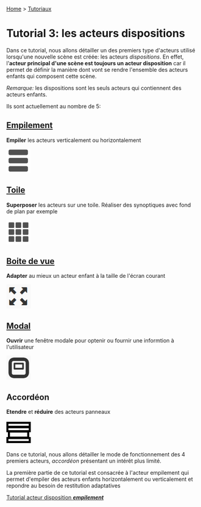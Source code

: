 [Home](../../sitemap.md) > [Tutoriaux](../index.md)

# Tutorial 3: les acteurs dispositions

Dans ce tutorial, nous allons détailler un des premiers type d'acteurs utilisé lorsqu'une nouvelle scène est créée: les acteurs _dispositions_. En effet, l'**acteur principal d'une scène est toujours un acteur disposition** car il permet de définir la manière dont vont se rendre l'ensemble des acteurs enfants qui composent cette scène.

_Remarque:_ les dispositions sont les seuls acteurs qui contiennent des acteurs enfants. 

Ils sont actuellement au nombre de 5:

## [Empilement](part1.md)
**Empiler** les acteurs verticalement ou horizontalement

![Empilement](assets/actor_stack.png)

## [Toile](part2.md)
**Superposer** les acteurs sur une toile. Réaliser des synoptiques avec fond de plan par exemple

![Toile](assets/actor_canvas.png)

## [Boite de vue](part3.md)
**Adapter** au mieux un acteur enfant à la taille de l'écran courant

![Boite de vue](assets/actor_viewbox.png)

## [Modal](part4.md)
**Ouvrir** une fenêtre modale pour optenir ou fournir une informtion à l'utilisateur

![Modal](assets/actor_modal.png)

## Accordéon
**Etendre** et **réduire** des acteurs panneaux

![Accordéon](assets/actor_accordion.png)

Dans ce tutorial, nous allons détailler le mode de fonctionnement des 4 premiers acteurs, _accordéon_ présentant un intérêt plus limité.

La première partie de ce tutorial est consacrée à l'acteur empilement qui permet d'empiler des acteurs enfants horizontalement ou verticalement et repondre au besoin de restitution adaptatives

[Tutorial acteur disposition **_empilement_**](part1.md)


